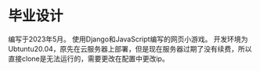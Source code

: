 # 毕业设计
编写于2023年5月。
使用Django和JavaScript编写的网页小游戏。
开发环境为Ubtuntu20.04，原先在云服务器上部署，但是现在服务器过期了没有续费，所以直接clone是无法运行的，需要更改在配置中更改ip。
